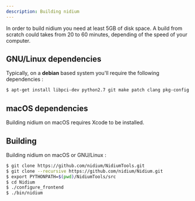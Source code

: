 ```yaml
---
description: Building nidium
---
```


In order to build nidium you need at least 5GB of disk space. A build from scratch could takes from 20 to 60 minutes, depending of the speed of your computer.  

  
## GNU/Linux dependencies
Typically, on a **debian** based system you'll require the following dependencies :

```bash
$ apt-get install libpci-dev python2.7 git make patch clang pkg-config libgtk2.0-dev libgtk-3-dev mesa-common-dev libglu1-mesa-dev yasm libasound2 libasound2-dev libbz2-1.0
```

## macOS dependencies

Building nidium on macOS requires Xcode to be installed.

## Building

Building nidium on macOS or GNU/Linux :

```bash
$ git clone https://github.com/nidium/NidiumTools.git
$ git clone --recursive https://github.com/nidium/Nidium.git
$ export PYTHONPATH=$(pwd)/NidiumTools/src
$ cd Nidium
$ ./configure_frontend
$ ./bin/nidium
```
